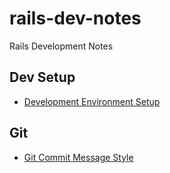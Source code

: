 # rails-dev-notes
Rails Development Notes


## Dev Setup

- [Development Environment Setup](doc/development/development_env_setup.md)


## Git

- [Git Commit Message Style](doc/git/git_commit_msg_style.md)
